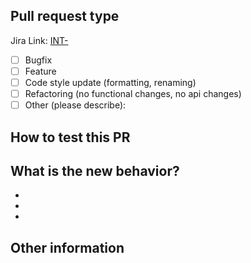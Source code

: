 <!--- Please provide a general summary of your changes in the title above -->

## Pull request type

Jira Link: [INT-](url)

<!-- Please try to limit your pull request to one type, submit multiple pull requests if needed.

Please check the type of change your PR introduces:-->

- [ ] Bugfix
- [ ] Feature
- [ ] Code style update (formatting, renaming)
- [ ] Refactoring (no functional changes, no api changes)
- [ ] Other (please describe):

## How to test this PR

<!-- Please provide the steps on how to test this PR. -->

## What is the new behavior?

<!-- Please describe the behavior or changes that are being added by this PR. -->

-
-
-

## Other information
